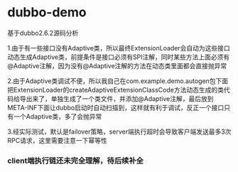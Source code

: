 # dubbo-demo
基于dubbo2.6.2源码分析



1.由于有一些接口没有Adaptive类，所以最终ExtensionLoader会自动为这些接口动态生成Adaptive类，前提条件是接口必须有SPI注解，同时某些方法上面必须有@Adaptive注解，因为没有@Adaptive注解的方法在动态类里面都会直接抛异常

2.由于Adaptive类调试不便，所以我自己在com.example.demo.autogen包下面把ExtensionLoader的createAdaptiveExtensionClassCode方法动态生成的类代码给导出来了，单独生成了一个类文件，并添加@Adaptive注解，最后放到META-INF下面让dubbo启动时自动扫描到，这样就有利于调试，反正一个接口只有一个Adaptive类，多了会抛异常

3.经实际测试，默认是failover策略，server端执行超时会导致客户端发送最多3次RPC请求，这里需要注意一下幂等性

### client端执行链还未完全理解，待后续补全
